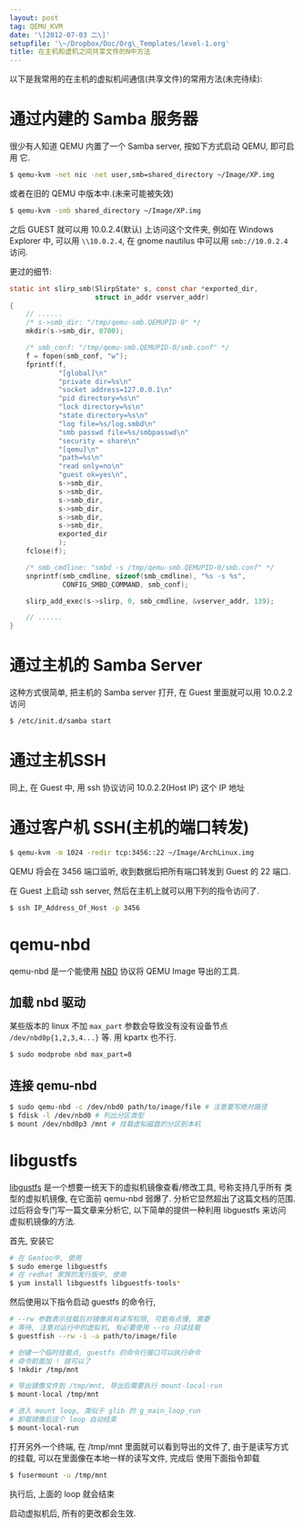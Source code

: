 ```yaml
---
layout: post
tag: QEMU_KVM
date: '\[2012-07-03 二\]'
setupfile: '\~/Dropbox/Doc/Org\_Templates/level-1.org'
title: 在主机和虚机之间共享文件的N中方法
---
```


以下是我常用的在主机的虚拟机间通信(共享文件)的常用方法(未完待续):

通过内建的 Samba 服务器
=======================

很少有人知道 QEMU 内置了一个 Samba server, 按如下方式启动 QEMU, 即可启用
它.

``` bash
$ qemu-kvm -net nic -net user,smb=shared_directory ~/Image/XP.img
```

或者在旧的 QEMU 中版本中.(未来可能被失效)

``` bash
$ qemu-kvm -smb shared_directory ~/Image/XP.img
```

之后 GUEST 就可以用 10.0.2.4(默认) 上访问这个文件夹, 例如在 Windows
Explorer 中, 可以用 `\\10.0.2.4`, 在 gnome nautilus 中可以用
`smb://10.0.2.4` 访问.

更过的细节:

``` c
static int slirp_smb(SlirpState* s, const char *exported_dir,
                     struct in_addr vserver_addr)
{
    // ......
    /* s->smb_dir: "/tmp/qemu-smb.QEMUPID-0" */
    mkdir(s->smb_dir, 0700);

    /* smb_conf: "/tmp/qemu-smb.QEMUPID-0/smb.conf" */
    f = fopen(smb_conf, "w");
    fprintf(f,
            "[global]\n"
            "private dir=%s\n"
            "socket address=127.0.0.1\n"
            "pid directory=%s\n"
            "lock directory=%s\n"
            "state directory=%s\n"
            "log file=%s/log.smbd\n"
            "smb passwd file=%s/smbpasswd\n"
            "security = share\n"
            "[qemu]\n"
            "path=%s\n"
            "read only=no\n"
            "guest ok=yes\n",
            s->smb_dir,
            s->smb_dir,
            s->smb_dir,
            s->smb_dir,
            s->smb_dir,
            s->smb_dir,
            exported_dir
            );
    fclose(f);

    /* smb_cmdline: "smbd -s /tmp/qemu-smb.QEMUPID-0/smb.conf" */
    snprintf(smb_cmdline, sizeof(smb_cmdline), "%s -s %s",
             CONFIG_SMBD_COMMAND, smb_conf);

    slirp_add_exec(s->slirp, 0, smb_cmdline, &vserver_addr, 139);

    // ...... 
}
```

通过主机的 Samba Server
=======================

这种方式很简单, 把主机的 Samba server 打开, 在 Guest 里面就可以用
10.0.2.2 访问

``` bash
$ /etc/init.d/samba start
```

通过主机SSH
===========

同上, 在 Guest 中, 用 ssh 协议访问 10.0.2.2(Host IP) 这个 IP 地址

通过客户机 SSH(主机的端口转发)
==============================

``` bash
$ qemu-kvm -m 1024 -redir tcp:3456::22 ~/Image/ArchLinux.img
```

QEMU 将会在 3456 端口监听, 收到数据后把所有端口转发到 Guest 的 22 端口.

在 Guest 上启动 ssh server, 然后在主机上就可以用下列的指令访问了.

``` bash
$ ssh IP_Address_Of_Host -p 3456 
```

qemu-nbd
========

qemu-nbd 是一个能使用
[NBD](http://en.wikipedia.org/wiki/Network_block_device) 协议将 QEMU
Image 导出的工具.

加载 nbd 驱动
-------------

某些版本的 linux 不加 `max_part` 参数会导致没有没有设备节点
`/dev/nbd0p{1,2,3,4...}` 等. 用 kpartx 也不行.

``` bash
$ sudo modprobe nbd max_part=8 
```

连接 qemu-nbd
-------------

``` bash
$ sudo qemu-nbd -c /dev/nbd0 path/to/image/file # 注意要写绝对路径
$ fdisk -l /dev/nbd0 # 列出分区类型
$ mount /dev/nbd0p3 /mnt # 挂载虚拟磁盘的分区到本机
```

libgustfs
=========

[libgustfs](http://libguestfs.org/)
是一个想要一统天下的虚拟机镜像查看/修改工具, 号称支持几乎所有
类型的虚拟机镜像, 在它面前 qemu-nbd 弱爆了.
分析它显然超出了这篇文档的范围. 过后将会专门写一篇文章来分析它,
以下简单的提供一种利用 libguestfs 来访问 虚拟机镜像的方法.

首先, 安装它

``` bash
# 在 Gentoo中, 使用
$ sudo emerge libguestfs
# 在 redhat 家族的发行版中, 使用
$ yum install libguestfs libguestfs-tools*
```

然后使用以下指令启动 guestfs 的命令行,

``` bash
# --rw 参数表示挂载后对镜像具有读写权限, 可能有点慢, 需要
# 等待, 注意对运行中的虚拟机, 有必要使用 --ro 只读挂载
$ guestfish --rw -i -a path/to/image/file

# 创建一个临时挂载点, guestfs 的命令行接口可以执行命令
# 命令前面加 ! 就可以了
$ !mkdir /tmp/mnt

# 导出镜像文件到 /tmp/mnt, 导出后需要执行 mount-local-run
$ mount-local /tmp/mnt 

# 进入 mount loop, 类似于 glib 的 g_main_loop_run
# 卸载镜像后这个 loop 自动结束
$ mount-local-run
```

打开另外一个终端, 在 /tmp/mnt 里面就可以看到导出的文件了,
由于是读写方式的挂载, 可以在里面像在本地一样的读写文件, 完成后
使用下面指令卸载

``` bash
$ fusermount -u /tmp/mnt
```

执行后, 上面的 loop 就会结束

启动虚拟机后, 所有的更改都会生效.
